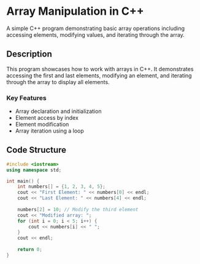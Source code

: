 # Array Manipulation in C++

A simple C++ program demonstrating basic array operations including accessing elements, modifying values, and iterating through the array.

## Description

This program showcases how to work with arrays in C++. It demonstrates accessing the first and last elements, modifying an element, and iterating through the array to display all elements.

### Key Features
- Array declaration and initialization
- Element access by index
- Element modification
- Array iteration using a loop

## Code Structure

```cpp
#include <iostream>
using namespace std;

int main() {
    int numbers[] = {1, 2, 3, 4, 5};
    cout << "First Element: " << numbers[0] << endl;
    cout << "Last Element: " << numbers[4] << endl;
    
    numbers[2] = 10; // Modify the third element
    cout << "Modified array: ";
    for (int i = 0; i < 5; i++) {
        cout << numbers[i] << " ";
    }
    cout << endl;
    
    return 0;
}
